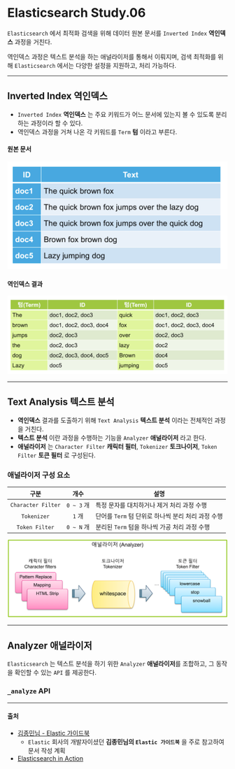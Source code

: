 # Elasticsearch Study.06

`Elasticsearch` 에서 최적화 검색을 위해 데이터 원본 문서를 `Inverted Index` **역인덱스** 과정을 거친다.

역인덱스 과정은 텍스트 분석을 하는 애널라이저를 통해서 이뤄지며, 검색 최적화를 위해 `Elasticsearch` 에서는
다양한 설정을 지원하고, 처리 가능하다.

---

## Inverted Index 역인덱스

- `Inverted Index` **역인덱스** 는 주요 키워드가 어느 문서에 있는지 볼 수 있도록 분리하는 과정이라 할 수 있다.
- 역인덱스 과정을 거쳐 나온 각 키워드를 `Term` **텀** 이라고 부른다.

#### 원본 문서

![역인덱스 전 원본 문서](./image/es_study_04_01.png)

#### 역인덱스 결과

![역인덱스 결과 문서](./image/es_study_04_02.png)

---

## Text Analysis 텍스트 분석

- **역인덱스** 결과를 도출하기 위해 `Text Analysis` **텍스트 분석** 이라는 전체적인 과정을 거친다.
- **텍스트 분석** 이란 과정을 수행하는 기능을 `Analyzer` **애널라이저** 라고 한다.
- **애널라이저** 는 `Character Filter` **캐릭터 필터**, `Tokenizer` **토크나이저**, `Token Filter` **토큰 필터** 로 구성된다.

### 애널라이저 구성 요소

|         구분         |    개수     | 설명                               |
|:------------------:|:---------:|----------------------------------|
| `Character Filter` | `0 ~ 3` 개 | 특정 문자를 대치하거나 제거 처리 과정 수행         |
|    `Tokenizer`     |   `1` 개   | 단어를 `Term` 텀 단위로 하나씩 분리 처리 과정 수행 |
|   `Token Filter`   | `0 ~ N` 개 | 분리된 `Term` 텀을 하나씩 가공 처리 과정 수행    |


![텍스트 분석 애널라이저 구성도](./image/es_study_04_03.png)

---

## Analyzer 애널라이저

`Elasticsearch` 는 텍스트 분석을 하기 위한 `Analyzer` **애널라이저**를 조합하고, 
그 동작을 확인할 수 있는 `API` 를 제공한다.

### `_analyze` API


---

#### 출처
- [김종민님 - Elastic 가이드북](https://esbook.kimjmin.net/)
    - `Elastic` 회사의 개발자이셨던 **김종민님의 `Elastic 가이드북`** 을 주로 참고하여 문서 작성 계획
- [Elasticsearch in Action](https://www.manning.com/books/elasticsearch-in-action)
